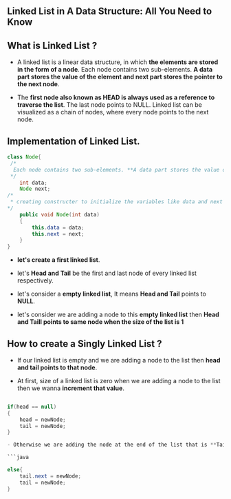 ## Linked List in A Data Structure: All You Need to Know

## What is Linked List ?
- A linked list is a linear data structure, in which **the elements are stored in the form of a node**. Each node contains two sub-elements. **A data part stores the value of the element and next part stores the pointer to the next node**.

- The **first node also known as HEAD is always used as a reference to traverse the list**. The last node points to NULL. Linked list can be visualized as a chain of nodes, where every node points to the next node.

## Implementation of Linked List.

```java
class Node{
 /*
  Each node contains two sub-elements. **A data part stores the value of the element and next part stores the pointer to the next node
 */   
    int data;
    Node next;
/*
 * creating constructer to initialize the variables like data and next then  it will make it as linked list that contains  data and address pointing to a next value.
*/
    public void Node(int data)
    {
        this.data = data;
        this.next = next;
    }
}
```
- **let's create a first linked list**.

- let's **Head and Tail** be the first and last node of every linked list respectively.
- let's consider a **empty linked list**, It means **Head and Tail** points to **NULL**. 

- let's consider we are adding a node to this **empty linked list** then **Head and Taill points to same node when the size of the list is 1**

## How to create a Singly Linked List ?

- If our linked list is empty and  we are adding a node to the list then **head and tail points to that node**.

- At first, size of a linked list is zero when we are adding a node to the list then we wanna **increment that value**.

```java

if(head == null)
{
    head = newNode;
    tail = newNode;
}

- Otherwise we are adding the node at the end of the list that is **Tail**. we wanna connect end of the list with **newNode** and **assigning newNode to Tail** 

```java

else{
    tail.next = newNode;
    tail = newNode;
}
